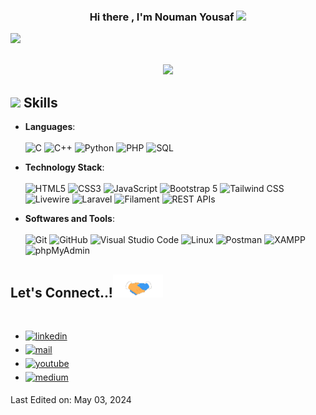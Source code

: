 
### <p align="center"><b>Hi there , I'm Nouman Yousaf </b><img src="https://media.giphy.com/media/hvRJCLFzcasrR4ia7z/giphy.gif" width="35"></p>
<img src="https://user-images.githubusercontent.com/73097560/115834477-dbab4500-a447-11eb-908a-139a6edaec5c.gif"><br><br>

<p align="center">
  <a href="https://github.com/DenverCoder1/readme-typing-svg"><img src="https://readme-typing-svg.herokuapp.com?font=Time+New+Roman&color=cyan&size=25&center=true&vCenter=true&width=600&height=30&lines=Crafting+Web+Solutions;Associate+Software+Engi,;Love+to+learn+new+stuffs..<3"></a>
</p>



## <img src="https://media2.giphy.com/media/QssGEmpkyEOhBCb7e1/giphy.gif?cid=ecf05e47a0n3gi1bfqntqmob8g9aid1oyj2wr3ds3mg700bl&rid=giphy.gif" width ="25"><b> Skills</b>

<p align="center">

- **Languages**:<br><br>
![C](https://img.shields.io/badge/C%20-%232370ED.svg?style=for-the-badge&logo=c&logoColor=white)
![C++](https://img.shields.io/badge/C++%20-%2300599C.svg?style=for-the-badge&logo=c%2B%2B&logoColor=white)
![Python](https://img.shields.io/badge/Python%20-%2314354C.svg?style=for-the-badge&logo=python&logoColor=white)
![PHP](https://img.shields.io/badge/PHP%20-%23777BB4.svg?style=for-the-badge&logo=php&logoColor=white)
![SQL](https://img.shields.io/badge/SQL%20-%23000000.svg?style=for-the-badge&logo=sql&logoColor=white)

- **Technology Stack**:<br><br>
![HTML5](https://img.shields.io/badge/HTML5%20-%23E34F26.svg?style=for-the-badge&logo=html5&logoColor=white)
![CSS3](https://img.shields.io/badge/CSS%20-%231572B6.svg?style=for-the-badge&logo=css3&logoColor=white)
![JavaScript](https://img.shields.io/badge/JavaScript%20-%23F7DF1E.svg?style=for-the-badge&logo=javascript&logoColor=black)
![Bootstrap 5](https://img.shields.io/badge/Bootstrap%205-%23563D7C.svg?style=for-the-badge&logo=bootstrap&logoColor=white)
![Tailwind CSS](https://img.shields.io/badge/Tailwind%20CSS-%2338B2AC.svg?style=for-the-badge&logo=tailwind-css&logoColor=white)
![Livewire](https://img.shields.io/badge/Livewire-%234AB3F4.svg?style=for-the-badge&logo=laravel&logoColor=white)
![Laravel](https://img.shields.io/badge/Laravel-%23FF2D20.svg?style=for-the-badge&logo=laravel&logoColor=white)
![Filament](https://img.shields.io/badge/Filament-%23000000.svg?style=for-the-badge&logo=laravel&logoColor=white)
![REST APIs](https://img.shields.io/badge/REST%20APIs-%23000000.svg?style=for-the-badge)

- **Softwares and Tools**:<br><br>
![Git](https://img.shields.io/badge/git-%23F05033.svg?style=for-the-badge&logo=git&logoColor=white)
![GitHub](https://img.shields.io/badge/github-%23121011.svg?style=for-the-badge&logo=github&logoColor=white)
![Visual Studio Code](https://img.shields.io/badge/Visual%20Studio%20Code-0078d7.svg?style=for-the-badge&logo=visual-studio-code&logoColor=white)
![Linux](https://img.shields.io/badge/Linux-FCC624?style=for-the-badge&logo=linux&logoColor=black)
![Postman](https://img.shields.io/badge/Postman-FF6C37?style=for-the-badge&logo=postman&logoColor=white)
![XAMPP](https://img.shields.io/badge/XAMPP-F37623?style=for-the-badge&logo=xampp&logoColor=white)
![phpMyAdmin](https://img.shields.io/badge/phpMyAdmin-00648B?style=for-the-badge&logo=php&logoColor=white)
</p>

## <b> Let's Connect..!</b><img src="https://github.com/0xAbdulKhalid/0xAbdulKhalid/raw/main/assets/mdImages/handshake.gif" width ="80">
<br>
<div align='left'>
  <ul>
    <li>
      <a href="https://www.linkedin.com/in/nouman-yousaf-1720ba243/" target="_blank">
        <img src="https://img.shields.io/badge/linkedin-%20nouman--yousaf--1720ba243%20-%2300acee.svg?color=405DE6&style=for-the-badge&logo=linkedin&logoColor=white" alt="linkedin" style="margin-bottom: 5px;"/>
      </a>
    </li>
    <li>
      <a href="mailto:noumanyousaf1050@gmail.com" target="_blank">
        <img src="https://img.shields.io/badge/gmail-%20noumanyousaf1050%20-%23EA4335.svg?style=for-the-badge&logo=gmail&logoColor=white" alt="mail" style="margin-bottom: 5px;" />
      </a>
    </li>
    <li>
      <a href="https://www.youtube.com/channel/UC28ilRUOuANWh_vMr6yqeCA" target="_blank">
        <img src="https://img.shields.io/badge/noumanyousaf703-%23FF0000.svg?style=for-the-badge&logo=youtube&logoColor=white" alt="youtube" style="margin-bottom: 5px;" />
      </a>
    </li>
    <li>
      <a href="https://medium.com/@noumanyousaf1050" target="_blank">
        <img src="https://img.shields.io/badge/medium-%40noumanyousaf1050-%23121011.svg?style=for-the-badge&logo=medium&logoColor=black" alt="medium" style="margin-bottom: 5px;" />
      </a>
    </li>
  </ul>
</div>



Last Edited on: May 03, 2024
